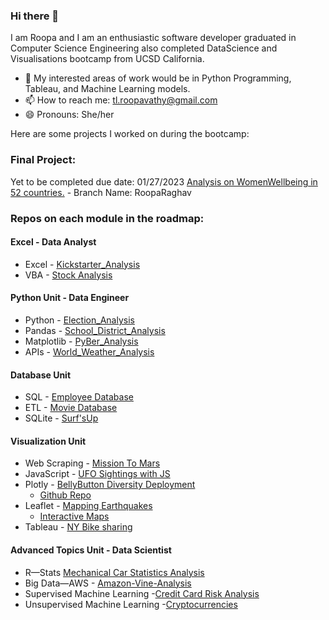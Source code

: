 
### Hi there 👋
I am Roopa and I am an enthusiastic software developer graduated in Computer Science Engineering also 
completed DataScience and Visualisations bootcamp from UCSD California.

<!--
**RoopaRaghav/RoopaRaghav** is a ✨ _special_ ✨ repository because its `README.md` (this file) appears on your GitHub profile.-->


- 🌱 My interested areas of work would be in Python Programming, Tableau, and Machine Learning models.
- 📫 How to reach me: tl.roopavathy@gmail.com
- 😄 Pronouns: She/her

Here are some projects I worked on during the bootcamp:
### Final Project:
Yet to be completed due date: 01/27/2023
[Analysis on WomenWellbeing in 52 countries.](https://github.com/Betsy-Kalkwarf/Women-Well-Being.git)
    - Branch Name: RoopaRaghav

### Repos on each module in the roadmap:

#### Excel - Data Analyst
- Excel - [Kickstarter_Analysis](https://github.com/RoopaRaghav/KickStarter_Analysis.git)
- VBA - [Stock Analysis](https://github.com/RoopaRaghav/stock-analysis.git)

#### Python Unit - Data Engineer
- Python - [Election_Analysis](https://github.com/RoopaRaghav/Election_Analysis.git)
- Pandas - [School_District_Analysis](https://github.com/RoopaRaghav/School_District_Analysis.git)
- Matplotlib - [PyBer_Analysis](https://github.com/RoopaRaghav/PyBer_Analysis.git)
- APIs - [World_Weather_Analysis](https://github.com/RoopaRaghav/World_Weather_Analysis)

#### Database Unit
- SQL - [Employee Database](https://github.com/RoopaRaghav/Pewlett-Hackard-Analysis-.git)
- ETL - [Movie Database](https://github.com/RoopaRaghav/Movies-ETL.git)
- SQLite - [Surf'sUp](https://github.com/RoopaRaghav/surfs_up.git)

#### Visualization Unit 
- Web Scraping - [Mission To Mars](https://github.com/RoopaRaghav/Mission-To-Mars.git)
- JavaScript - [UFO Sightings with JS](https://github.com/RoopaRaghav/UFOs.git)
- Plotly - [BellyButton Diversity Deployment](https://rooparaghav.github.io/plotly_deploy/) 
    -   [Github Repo](https://github.com/RoopaRaghav/plotly_deploy)
- Leaflet - [Mapping Earthquakes](https://github.com/RoopaRaghav/Mapping_Earthquakes.git)
    -  [Interactive Maps](https://rooparaghav.github.io/Earthquake-Analysis-past-7Days/)
- Tableau - [NY Bike sharing](https://github.com/RoopaRaghav/Bikesharing.git)

#### Advanced Topics Unit - Data Scientist
- R—Stats [Mechanical Car Statistics Analysis](https://github.com/RoopaRaghav/MechaCar_Statistical_Analysis-.git)
- Big Data—AWS - [Amazon-Vine-Analysis](https://github.com/RoopaRaghav/Amazon_Vine_Analysis.git)
- Supervised Machine Learning -[Credit Card Risk Analysis](https://github.com/RoopaRaghav/Credit_Risk_Analysis.git)
- Unsupervised Machine Learning -[Cryptocurrencies](https://github.com/RoopaRaghav/Cryptocurrencies.git) 
